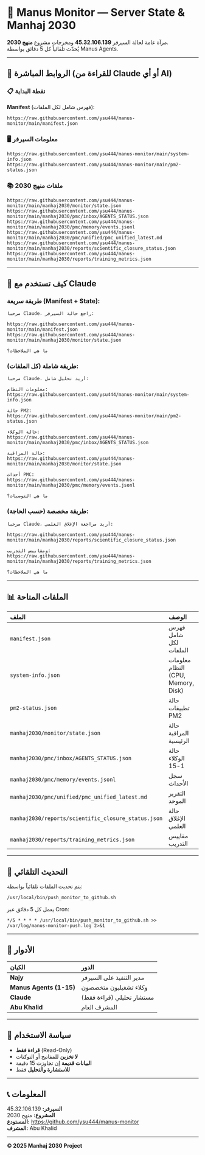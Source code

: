 # 📡 Manus Monitor — Server State & Manhaj 2030

مرآة عامة لحالة السيرفر **45.32.106.139** ومخرجات مشروع **منهج 2030**.  
يُحدّث تلقائياً كل 5 دقائق بواسطة Manus Agents.

---

## 🔗 الروابط المباشرة (للقراءة من Claude أو أي AI)

### 📋 نقطة البداية
**Manifest** (فهرس شامل لكل الملفات):
```
https://raw.githubusercontent.com/ysu444/manus-monitor/main/manifest.json
```

### 🖥️ معلومات السيرفر
```
https://raw.githubusercontent.com/ysu444/manus-monitor/main/system-info.json
https://raw.githubusercontent.com/ysu444/manus-monitor/main/pm2-status.json
```

### 📚 ملفات منهج 2030
```
https://raw.githubusercontent.com/ysu444/manus-monitor/main/manhaj2030/monitor/state.json
https://raw.githubusercontent.com/ysu444/manus-monitor/main/manhaj2030/pmc/inbox/AGENTS_STATUS.json
https://raw.githubusercontent.com/ysu444/manus-monitor/main/manhaj2030/pmc/memory/events.jsonl
https://raw.githubusercontent.com/ysu444/manus-monitor/main/manhaj2030/pmc/unified/pmc_unified_latest.md
https://raw.githubusercontent.com/ysu444/manus-monitor/main/manhaj2030/reports/scientific_closure_status.json
https://raw.githubusercontent.com/ysu444/manus-monitor/main/manhaj2030/reports/training_metrics.json
```

---

## 💬 كيف تستخدم مع Claude

### طريقة سريعة (Manifest + State):
```
مرحباً Claude، راجع حالة السيرفر:

https://raw.githubusercontent.com/ysu444/manus-monitor/main/manifest.json
https://raw.githubusercontent.com/ysu444/manus-monitor/main/manhaj2030/monitor/state.json

ما هي الملاحظات؟
```

### طريقة شاملة (كل الملفات):
```
مرحباً Claude، أريد تحليل شامل:

معلومات النظام:
https://raw.githubusercontent.com/ysu444/manus-monitor/main/system-info.json

حالة PM2:
https://raw.githubusercontent.com/ysu444/manus-monitor/main/pm2-status.json

حالة الوكلاء:
https://raw.githubusercontent.com/ysu444/manus-monitor/main/manhaj2030/pmc/inbox/AGENTS_STATUS.json

حالة المراقبة:
https://raw.githubusercontent.com/ysu444/manus-monitor/main/manhaj2030/monitor/state.json

أحداث PMC:
https://raw.githubusercontent.com/ysu444/manus-monitor/main/manhaj2030/pmc/memory/events.jsonl

ما هي التوصيات؟
```

### طريقة مخصصة (حسب الحاجة):
```
مرحباً Claude، أريد مراجعة الإغلاق العلمي:

https://raw.githubusercontent.com/ysu444/manus-monitor/main/manhaj2030/reports/scientific_closure_status.json

ومقاييس التدريب:
https://raw.githubusercontent.com/ysu444/manus-monitor/main/manhaj2030/reports/training_metrics.json

ما هي الملاحظات؟
```

---

## 📊 الملفات المتاحة

| الملف | الوصف | التحديث |
|:--|:--|:--:|
| `manifest.json` | فهرس شامل لكل الملفات | 5 دقائق |
| `system-info.json` | معلومات النظام (CPU, Memory, Disk) | 5 دقائق |
| `pm2-status.json` | حالة تطبيقات PM2 | 5 دقائق |
| `manhaj2030/monitor/state.json` | حالة المراقبة الرئيسية | 1 دقيقة |
| `manhaj2030/pmc/inbox/AGENTS_STATUS.json` | حالة الوكلاء 1-15 | 5 دقائق |
| `manhaj2030/pmc/memory/events.jsonl` | سجل الأحداث | 2 دقائق |
| `manhaj2030/pmc/unified/pmc_unified_latest.md` | التقرير الموحد | 5 دقائق |
| `manhaj2030/reports/scientific_closure_status.json` | حالة الإغلاق العلمي | 15 دقيقة |
| `manhaj2030/reports/training_metrics.json` | مقاييس التدريب | 10 دقائق |

---

## 🔄 التحديث التلقائي

يتم تحديث الملفات تلقائياً بواسطة:
```bash
/usr/local/bin/push_monitor_to_github.sh
```

يعمل كل 5 دقائق عبر Cron:
```cron
*/5 * * * * /usr/local/bin/push_monitor_to_github.sh >> /var/log/manus-monitor-push.log 2>&1
```

---

## 🧩 الأدوار

| الكيان | الدور |
|:--|:--|
| **Najy** | مدير التنفيذ على السيرفر |
| **Manus Agents (1-15)** | وكلاء تشغيليون متخصصون |
| **Claude** | مستشار تحليلي (قراءة فقط) |
| **Abu Khalid** | المشرف العام |

---

## 🔐 سياسة الاستخدام

- **قراءة فقط** (Read-Only)
- **لا تخزين** للمفاتيح أو التوكنات
- **البيانات قديمة** إن تجاوزت 15 دقيقة
- **للاستشارة والتحليل** فقط

---

## 📞 المعلومات

**السيرفر:** 45.32.106.139  
**المشروع:** منهج 2030  
**المستودع:** https://github.com/ysu444/manus-monitor  
**المشرف:** Abu Khalid

---

**© 2025 Manhaj 2030 Project**

